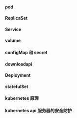 #### pod

#### ReplicaSet

#### Service

#### volume

#### configMap 和 secret

#### downloadapi

#### Deployment

#### statefulSet

#### kubernetes 原理

#### kubernetes api 服务器的安全防护

